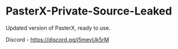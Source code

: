 
# PasterX-Private-Source-Leaked

Updated version of PasterX, ready to use.

Discord - https://discord.gg/j5mevUk5rM
                            